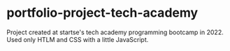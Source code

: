 # portfolio-project-tech-academy
Project created at startse's tech academy programming bootcamp in 2022. Used only HTLM and CSS with a little JavaScript.
